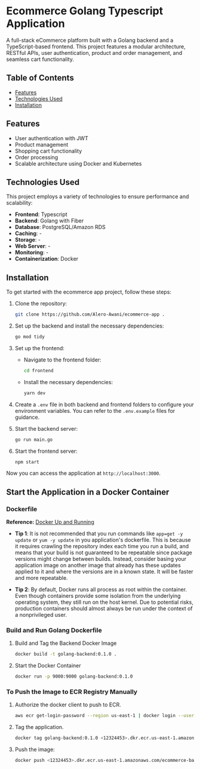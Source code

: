 # Ecommerce Golang Typescript Application

A full-stack eCommerce platform built with a Golang backend and a TypeScript-based frontend. This project features a modular architecture, RESTful APIs, user authentication, product and order management, and seamless cart functionality.

## Table of Contents

- [Features](#features)
- [Technologies Used](#technologies-used)
- [Installation](#installation)

## Features

- User authentication with JWT
- Product management
- Shopping cart functionality
- Order processing
- Scalable architecture using Docker and Kubernetes

## Technologies Used

This project employs a variety of technologies to ensure performance and scalability:

- **Frontend**: Typescript
- **Backend**: Golang with Fiber
- **Database**: PostgreSQL/Amazon RDS
- **Caching**: -
- **Storage**: -
- **Web Server**: -
- **Monitoring**: -
- **Containerization**: Docker

## Installation

To get started with the ecommerce app project, follow these steps:

1. Clone the repository:

   ```sh
   git clone https://github.com/Alero-Awani/ecommerce-app .
   ```

1. Set up the backend and install the necessary dependencies:

     ```sh
     go mod tidy
     ```

1. Set up the frontend:

   - Navigate to the frontend folder:

     ```sh
     cd frontend
     ```

   - Install the necessary dependencies:

     ```sh
     yarn dev
     ```

1. Create a `.env` file in both backend and frontend folders to configure your environment variables. You can refer to the `.env.example` files for guidance.

1. Start the backend server:

    ```sh
    go run main.go
    ```

1. Start the frontend server:

    ```bash
    npm start
    ```

Now you can access the application at `http://localhost:3000`.

## Start the Application in a Docker Container

### Dockerfile

**Reference:** [Docker Up and Running](https://www.oreilly.com/library/view/docker-up/9781098131814/)

- **Tip 1**: It is not recommended that you run commands like `app=get -y update` or `yum -y update` in you application's dockerfile. This is because it requires crawling the repository index each time you run a build, and means that your build is not guaranteed to be repeatable since package versions might change between builds. Instead, consider basing your application image on another image that already has these updates applied to it and where the versions are in a known state. It will be faster and more repeatable.

- **Tip 2**: By default, Docker runs all process as root within the container. Even though containers provide some isolation from the underlying operating system, they still run on the host kernel. Due to potential risks, production containers should almost always be run under the context of a nonprivileged user.

### Build and Run Golang Dockerfile

1. Build and Tag the Backend Docker Image

    ```sh
    docker build -t golang-backend:0.1.0 .
    ```

1. Start the Docker Container

    ```sh
    docker run -p 9000:9000 golang-backend:0.1.0 
    ```

### To Push the Image to ECR Registry Manually

1. Authorize the docker client to push to ECR.

    ```sh
    aws ecr get-login-password --region us-east-1 | docker login --username AWS --password-stdin <12324453>.dkr.ecr.us-east-1.amazonaws.com
    ```

1. Tag the application.

    ```sh
    docker tag golang-backend:0.1.0 <12324453>.dkr.ecr.us-east-1.amazonaws.com/ecommerce-backend
    ```

1. Push the image:

   ```sh
   docker push <12324453>.dkr.ecr.us-east-1.amazonaws.com/ecommerce-backend:0.1.0
   ```